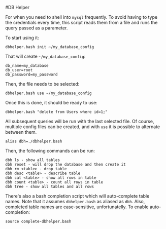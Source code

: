 #DB Helper

For when you need to shell into `mysql` frequently. To avoid having to type
the credentials every time, this script reads them from a file and runs the
query passed as a parameter.

To start using it:

`dbhelper.bash init ~/my_database_config`

That will create `~/my_database_config`:

```
db_name=my_database
db_user=root
db_password=my_password
```

Then, the file needs to be selected:

`dbhelper.bash use ~/my_database_config`

Once this is done, it should be ready to use:

`dbhelper.bash "delete from Users where id=1;"`

All subsequent queries will be run with the last selected file. Of course,
multiple config files can be created, and with `use` it is possible to
alternate between them.

```
alias dbh=./dbhelper.bash
```

Then, the following commands can be run:

````
dbh ls - show all tables
dbh reset - will drop the database and then create it
dbh rm <table> - drop table
dbh desc <table> - describe table
dbh cat <table> - show all rows in table
dbh count <table> - count all rows in table
dbh tree - show all tables and all rows
````

There's also a bash completion script which will auto-complete table names. Note
that it assumes `dbhelper.bash` as aliased as `dbh`. Also, completed table names are case-sensitive, unfortunatelly. To enable auto-completion:

```
source complete-dbhelper.bash
```
